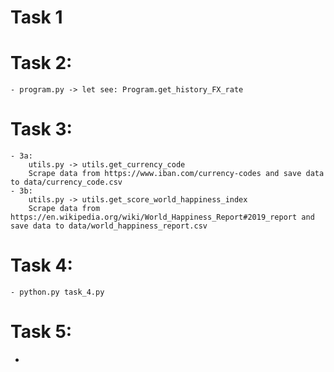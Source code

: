 
# Task 1

# Task 2:
    - program.py -> let see: Program.get_history_FX_rate

# Task 3:
    - 3a:
        utils.py -> utils.get_currency_code
        Scrape data from https://www.iban.com/currency-codes and save data to data/currency_code.csv
    - 3b:
        utils.py -> utils.get_score_world_happiness_index
        Scrape data from https://en.wikipedia.org/wiki/World_Happiness_Report#2019_report and save data to data/world_happiness_report.csv

# Task 4:
    - python.py task_4.py

# Task 5:
- 